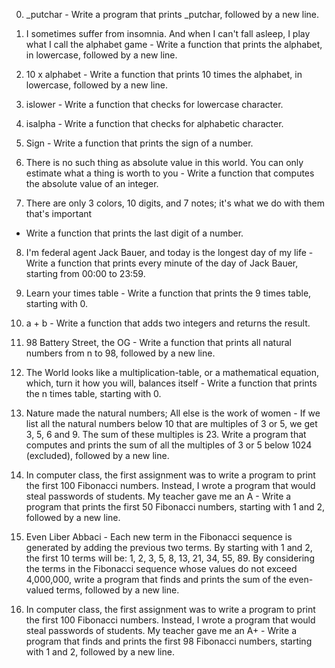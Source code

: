 0. _putchar - Write a program that prints _putchar, followed by a new line.

1. I sometimes suffer from insomnia. And when I can't fall asleep, I play what I call the alphabet game - Write a function that prints the alphabet, in lowercase, followed by a new line.

2. 10 x alphabet - Write a function that prints 10 times the alphabet, in lowercase, followed by a new line.

3. islower - Write a function that checks for lowercase character.

4. isalpha - Write a function that checks for alphabetic character.

5. Sign - Write a function that prints the sign of a number.

6. There is no such thing as absolute value in this world. You can only estimate what a thing is worth to you - Write a function that computes the absolute value of an integer.

7. There are only 3 colors, 10 digits, and 7 notes; it's what we do with them that's important
 - Write a function that prints the last digit of a number.

8. I'm federal agent Jack Bauer, and today is the longest day of my life - Write a function that prints every minute of the day of Jack Bauer, starting from 00:00 to 23:59.

9. Learn your times table - Write a function that prints the 9 times table, starting with 0.

10. a + b - Write a function that adds two integers and returns the result.

11. 98 Battery Street, the OG - Write a function that prints all natural numbers from n to 98, followed by a new line.

12. The World looks like a multiplication-table, or a mathematical equation, which, turn it how you will, balances itself - Write a function that prints the n times table, starting with 0.

13. Nature made the natural numbers; All else is the work of women - If we list all the natural numbers below 10 that are multiples of 3 or 5, we get 3, 5, 6 and 9. The sum of these multiples is 23. Write a program that computes and prints the sum of all the multiples of 3 or 5 below 1024 (excluded), followed by a new line.

14. In computer class, the first assignment was to write a program to print the first 100 Fibonacci numbers. Instead, I wrote a program that would steal passwords of students. My teacher gave me an A - Write a program that prints the first 50 Fibonacci numbers, starting with 1 and 2, followed by a new line.

15. Even Liber Abbaci - Each new term in the Fibonacci sequence is generated by adding the previous two terms. By starting with 1 and 2, the first 10 terms will be: 1, 2, 3, 5, 8, 13, 21, 34, 55, 89. By considering the terms in the Fibonacci sequence whose values do not exceed 4,000,000, write a program that finds and prints the sum of the even-valued terms, followed by a new line.

16. In computer class, the first assignment was to write a program to print the first 100 Fibonacci numbers. Instead, I wrote a program that would steal passwords of students. My teacher gave me an A+ - Write a program that finds and prints the first 98 Fibonacci numbers, starting with 1 and 2, followed by a new line.
